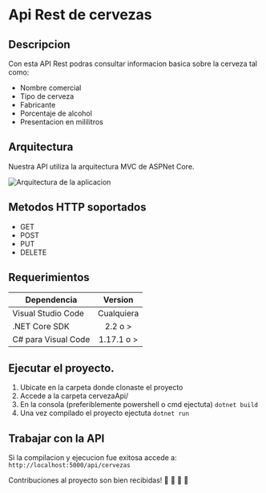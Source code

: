 # Api Rest de cervezas

## Descripcion


Con esta API Rest podras consultar informacion basica sobre la cerveza tal como:

* Nombre comercial
* Tipo de cerveza
* Fabricante
* Porcentaje de alcohol
* Presentacion en mililitros



## Arquitectura

Nuestra API utiliza la arquitectura MVC de ASPNet Core.

![Arquitectura de la aplicacion](https://docs.microsoft.com/en-us/aspnet/core/tutorials/first-web-api/_static/architecture.png?view=aspnetcore-2.2)





## Metodos HTTP soportados
- GET
- POST 
- PUT
- DELETE





## Requerimientos

|   Dependencia      | Version     |
|--------------------|:-----------:|
| Visual Studio Code  |Cualquiera  |
| .NET Core SDK       |2.2 o >     |
| C# para Visual Code |1.17.1 o >  |



## Ejecutar el proyecto.

1. Ubicate en la carpeta donde clonaste el proyecto
2. Accede a la carpeta cervezaApi/
3. En la consola (preferiblemente powershell o cmd ejectuta) ``` dotnet build ```
4. Una vez compilado el proyecto ejectuta ``` dotnet run ```


## Trabajar con la API

Si la compilacion y ejecucion fue exitosa accede a: ```  http://localhost:5000/api/cervezas ```

Contribuciones al proyecto son bien recibidas!
:beers: :beers: :beers: :beers:


